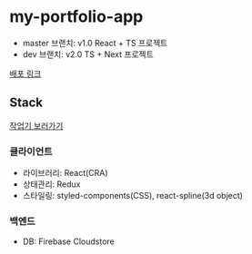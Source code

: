 # my-portfolio-app
- master 브랜치: v1.0 React + TS 프로젝트
- dev 브랜치: v2.0 TS + Next 프로젝트

[배포 링크](https://ryan-kim-portfolio.herokuapp.com/)

## Stack

[작업기 보러가기](https://handsome-parcel-51e.notion.site/1-c231e8ed2c1e4a498facc655817bd159)

### 클라이언트

- 라이브러리: React(CRA)
- 상태관리: Redux
- 스타일링: styled-components(CSS), react-spline(3d object)

### 백엔드

- DB: Firebase Cloudstore
